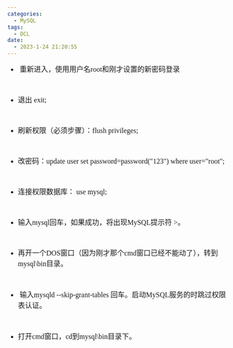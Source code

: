 ```yaml
---
categories:
  - MySQL
tags:
  - DCL
date:
  - 2023-1-24 21:20:55
---
```


<ul>
    <li><span style="font-size:12.0pt"><span style="font-family:&quot;Comic Sans MS&quot;">&nbsp;<span
                    style="font-size:12.0pt"><span
                        style="font-family:&quot;Microsoft YaHei UI&quot;">重新进入，使用用户名</span></span><span
                    style="font-size:12.0pt"><span style="font-family:&quot;Comic Sans MS&quot;">root</span></span><span
                    style="font-size:12.0pt"><span
                        style="font-family:&quot;Microsoft YaHei UI&quot;">和刚才设置的新密码登录</span></span></span></span></li>
</ul>
<p><span style="font-size:12.0pt"><span style="font-family:&quot;Comic Sans MS&quot;"><span
                style="font-size:12.0pt"><span
                    style="font-family:&quot;Microsoft YaHei UI&quot;"></span></span></span></span><br></p>
<ul>
    <li value="8"><span style="font-size:12.0pt"><span
                style="font-family:&quot;Microsoft YaHei UI&quot;">退出</span></span><span style="font-size:12.0pt"><span
                style="font-family:&quot;Comic Sans MS&quot;"> exit;</span></span></li>
</ul>
<p><span style="font-size:12.0pt"><span style="font-family:&quot;Comic Sans MS&quot;"></span></span><br></p>
<ul>
    <li value="7"><span style="font-size:12.0pt"><span
                style="font-family:&quot;Microsoft YaHei UI&quot;">刷新权限（必须步骤）：</span></span><span
            style="font-size:12.0pt"><span style="font-family:&quot;Comic Sans MS&quot;">flush privileges;</span></span>
    </li>
</ul>
<p><span style="font-size:12.0pt"><span style="font-family:&quot;Comic Sans MS&quot;"></span></span><br></p>
<ul>
    <li value="6"><span style="font-size:12.0pt"><span
                style="font-family:&quot;Microsoft YaHei UI&quot;">改密码：</span></span><span
            style="font-size:12.0pt"><span style="font-family:&quot;Comic Sans MS&quot;">update user set
                password=password("123") where user="root";</span></span></li>
</ul>
<p><span style="font-size:12.0pt"><span style="font-family:&quot;Comic Sans MS&quot;"></span></span><br></p>
<ul>
    <li value="5"><span style="font-size:12.0pt"><span
                style="font-family:&quot;Microsoft YaHei UI&quot;">连接权限数据库：</span></span><span
            style="font-size:12.0pt"><span style="font-family:&quot;Comic Sans MS&quot;"> use mysql; </span></span></li>
</ul>
<p><span style="font-size:12.0pt"><span style="font-family:&quot;Comic Sans MS&quot;"></span></span><br></p>
<ul>
    <li value="4"><span style="font-size:12.0pt"><span
                style="font-family:&quot;Microsoft YaHei UI&quot;">输入</span></span><span style="font-size:12.0pt"><span
                style="font-family:&quot;Comic Sans MS&quot;">my</span></span><span style="font-size:12.0pt"><span
                style="font-family:&quot;Comic Sans MS&quot;">sql</span></span><span style="font-size:12.0pt"><span
                style="font-family:&quot;Microsoft YaHei UI&quot;">回车，如果成功，将出现</span></span><span
            style="font-size:12.0pt"><span style="font-family:&quot;Comic Sans MS&quot;">MySQL</span></span><span
            style="font-size:12.0pt"><span style="font-family:&quot;Microsoft YaHei UI&quot;">提示符</span></span><span
            style="font-size:12.0pt"><span style="font-family:&quot;Comic Sans MS&quot;"> &gt;</span></span><span
            style="font-size:12.0pt"><span style="font-family:&quot;Microsoft YaHei UI&quot;">。&nbsp;</span></span></li>
</ul>
<p><span style="font-size:12.0pt"><span style="font-family:&quot;Microsoft YaHei UI&quot;"></span></span><br></p>
<ul>
    <li value="3"><span style="font-size:12.0pt"><span
                style="font-family:&quot;Microsoft YaHei UI&quot;">再开一个</span></span><span
            style="font-size:12.0pt"><span style="font-family:&quot;Comic Sans MS&quot;">DOS</span></span><span
            style="font-size:12.0pt"><span
                style="font-family:&quot;Microsoft YaHei UI&quot;">窗口（因为刚才那个</span></span><span
            style="font-size:12.0pt"><span style="font-family:&quot;Comic Sans MS&quot;">cmd</span></span><span
            style="font-size:12.0pt"><span
                style="font-family:&quot;Microsoft YaHei UI&quot;">窗口已经不能动了），转到</span></span><span
            style="font-size:12.0pt"><span style="font-family:&quot;Comic Sans MS&quot;">mysql\bin</span></span><span
            style="font-size:12.0pt"><span style="font-family:&quot;Microsoft YaHei UI&quot;">目录。</span></span><span
            style="font-size:12.0pt"><span style="font-family:&quot;Microsoft YaHei UI&quot;"></span></span><br></li>
</ul>
<p><span style="font-size:12.0pt"><span style="font-family:&quot;Microsoft YaHei UI&quot;"></span></span><span
        style="font-size:12.0pt"><span style="font-family:&quot;Microsoft YaHei UI&quot;"></span></span>​​​​​​​<span
        style="font-size:12.0pt"><span style="font-family:&quot;Microsoft YaHei UI&quot;">&nbsp;</span></span></p>
<ul>
    <li value="2">&nbsp;<span style="font-size:12.0pt"><span
                style="font-family:&quot;Microsoft YaHei UI&quot;">输入</span></span><span style="font-size:12.0pt"><span
                style="font-family:&quot;Comic Sans MS&quot;">mysqld --skip-grant-tables </span></span><span
            style="font-size:12.0pt"><span style="font-family:&quot;Microsoft YaHei UI&quot;">回车。启动</span></span><span
            style="font-size:12.0pt"><span style="font-family:&quot;Comic Sans MS&quot;">MySQL</span></span><span
            style="font-size:12.0pt"><span
                style="font-family:&quot;Microsoft YaHei UI&quot;">服务的时跳过权限表认证。</span></span><br></li>
</ul>
<p><span style="font-size:12.0pt"><span
            style="font-family:&quot;Microsoft YaHei UI&quot;"></span></span>​​​​​​​​​​​​​​<span
        style="font-size:12.0pt"><span style="font-family:&quot;Microsoft YaHei UI&quot;">&nbsp;</span></span></p>
<ul>
    <li value="1"><span style="font-size:12.0pt"><span
                style="font-family:&quot;Microsoft YaHei UI&quot;">打开</span></span><span style="font-size:12.0pt"><span
                style="font-family:&quot;Comic Sans MS&quot;">cmd</span></span><span style="font-size:12.0pt"><span
                style="font-family:&quot;Microsoft YaHei UI&quot;">窗口，</span></span><span style="font-size:12.0pt"><span
                style="font-family:&quot;Comic Sans MS&quot;">cd</span></span><span style="font-size:12.0pt"><span
                style="font-family:&quot;Microsoft YaHei UI&quot;">到</span></span><span style="font-size:12.0pt"><span
                style="font-family:&quot;Comic Sans MS&quot;">mysql\bin</span></span><span
            style="font-size:12.0pt"><span style="font-family:&quot;Microsoft YaHei UI&quot;">目录下。&nbsp;</span></span>
    </li>
</ul>
